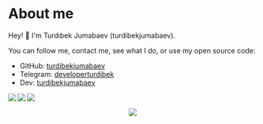 # About me
Hey! 👋 I'm Turdıbek Jumabaev (turdibekjumabaev).

You can follow me, contact me, see what I do, or use my open source code:

- GitHub: [turdibekjumabaev](https://github.com/turdibekjumabaev)
- Telegram: [developerturdibek](https://t.me/developerturdibek)
- Dev: [turdibekjumabaev](https://dev.to/turdibekjumabaev)

<a href="https://github.com/turdibekjumabaev">
<p align="left">
<img src="https://github-profile-summary-cards.vercel.app/api/cards/profile-details?username=turdibekjumabaev&theme=github_dark">
<img align="left" src="https://github-profile-summary-cards.vercel.app/api/cards/stats?username=turdibekjumabaev&theme=github_dark">
<img align="left" src="https://github-profile-summary-cards.vercel.app/api/cards/productive-time?username=turdibekjumabaev&theme=github_dark&utcOffset=5"><br>
    </p>
</a> 

<div align="center">
  <img src="https://github-readme-streak-stats.herokuapp.com/?user=turdibekjumabaev&theme=tokyonight_duo&hide_border=true" />
</div>
